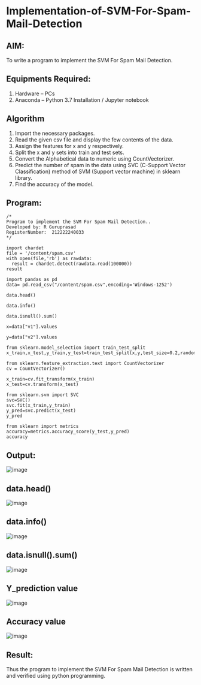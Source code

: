 # Implementation-of-SVM-For-Spam-Mail-Detection

## AIM:
To write a program to implement the SVM For Spam Mail Detection.

## Equipments Required:
1. Hardware – PCs
2. Anaconda – Python 3.7 Installation / Jupyter notebook

## Algorithm
1. Import the necessary packages.
2. Read the given csv file and display the few contents of the data.
3. Assign the features for x and y respectively.
4. Split the x and y sets into train and test sets.
5. Convert the Alphabetical data to numeric using CountVectorizer.
6. Predict the number of spam in the data using SVC (C-Support Vector Classification) method of SVM (Support vector machine) in sklearn library.
7. Find the accuracy of the model.

## Program:
```
/*
Program to implement the SVM For Spam Mail Detection..
Developed by: R Guruprasad
RegisterNumber:  212222240033
*/
```
```
import chardet
file = '/content/spam.csv'
with open(file,'rb') as rawdata:
  result = chardet.detect(rawdata.read(100000))
result

import pandas as pd
data= pd.read_csv("/content/spam.csv",encoding='Windows-1252')

data.head()

data.info()

data.isnull().sum()

x=data["v1"].values

y=data["v2"].values

from sklearn.model_selection import train_test_split
x_train,x_test,y_train,y_test=train_test_split(x,y,test_size=0.2,random_state=0)

from sklearn.feature_extraction.text import CountVectorizer
cv = CountVectorizer()

x_train=cv.fit_transform(x_train)
x_test=cv.transform(x_test)

from sklearn.svm import SVC
svc=SVC()
svc.fit(x_train,y_train)
y_pred=svc.predict(x_test)
y_pred

from sklearn import metrics
accuracy=metrics.accuracy_score(y_test,y_pred)
accuracy
```

## Output:
![image](https://github.com/R-Guruprasad/Implementation-of-SVM-For-Spam-Mail-Detection/assets/119390308/c1cbcff6-7c3e-49af-b0ce-3bd17ec6b50f)
## data.head()
![image](https://github.com/R-Guruprasad/Implementation-of-SVM-For-Spam-Mail-Detection/assets/119390308/b3f4cbf1-6b18-498d-8774-8aa3afd66e1b)
## data.info()
![image](https://github.com/R-Guruprasad/Implementation-of-SVM-For-Spam-Mail-Detection/assets/119390308/17890907-8243-42cc-9d92-35043106f1e9)
## data.isnull().sum()
![image](https://github.com/R-Guruprasad/Implementation-of-SVM-For-Spam-Mail-Detection/assets/119390308/63ef50fa-b7a9-41d8-bd23-aa3ad0875cf0)
## Y_prediction value
![image](https://github.com/R-Guruprasad/Implementation-of-SVM-For-Spam-Mail-Detection/assets/119390308/328dfa13-c1c6-45b8-9d39-f9cde7e2873e)
## Accuracy value
![image](https://github.com/R-Guruprasad/Implementation-of-SVM-For-Spam-Mail-Detection/assets/119390308/2b1de9ee-131b-4f08-84ed-2eda7f79a693)

## Result:
Thus the program to implement the SVM For Spam Mail Detection is written and verified using python programming.
